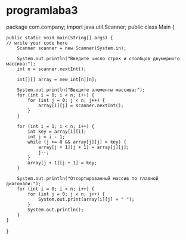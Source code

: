 # programlaba3
package com.company;
import java.util.Scanner;
public class Main {

    public static void main(String[] args) {
	// write your code here
        Scanner scanner = new Scanner(System.in);

        System.out.println("Введите число строк и столбцов двумерного массива:");
        int n = scanner.nextInt();

        int[][] array = new int[n][n];

        System.out.println("Введите элементы массива:");
        for (int i = 0; i < n; i++) {
            for (int j = 0; j < n; j++) {
                array[i][j] = scanner.nextInt();
            }
        }

        for (int i = 1; i < n; i++) {
            int key = array[i][i];
            int j = i - 1;
            while (j >= 0 && array[j][j] > key) {
                array[j + 1][j + 1] = array[j][j];
                j--;
            }
            array[j + 1][j + 1] = key;
        }

        System.out.println("Отсортированный массив по главной диагонали:");
        for (int i = 0; i < n; i++) {
            for (int j = 0; j < n; j++) {
                System.out.print(array[i][j] + " ");
            }
            System.out.println();
        }
    }
}
